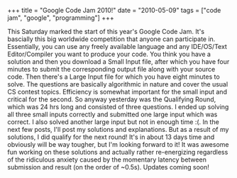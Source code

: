 +++
title = "Google Code Jam 2010!"
date = "2010-05-09"
tags = ["code jam", "google", "programming"]
+++

This Saturday marked the start of this year's Google Code Jam. It's
bascially this big worldwide competition that anyone can participate in.
Essentially, you can use any freely available language and any IDE/OS/Text
Editor/Compiler you want to produce your code. You think you have a solution and
then you download a Small Input file, after which you have four minutes to
submit the corresponding output file along with your source code. Then
there's a Large Input file for which you have eight minutes to solve. The
questions are basically algorithmic in nature and cover the usual CS contest
topics. Efficiency is somewhat important for the small input and critical for
the second. So anyway yesterday was the Qualifying Round, which was 24 hrs long
and consisted of three questions. I ended up solving all three small inputs
correctly and submitted one large input which was correct. I also solved another
large input but not in enough time :(. In the next few posts, I'll post my
solutions and explanations. But as a result of my solutions, I did qualify for
the next round! It's in about 13 days time and obviously will be way
tougher, but I'm looking forward to it! It was awesome fun working on
these solutions and actually rather re-energizing regardless of the ridiculous
anxiety caused by the momentary latency between submission and result (on the
order of ~0.5s). Updates coming soon!
